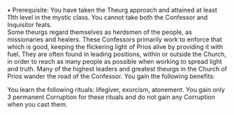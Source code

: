 • Prerequisite: You have taken the Theurg approach and attained at least 11th level in the mystic class. You cannot take both the Confessor and Inquisitor feats.  
Some theurgs regard themselves as herdsmen of the people, as missionaries and healers. These Confessors primarily work to enforce that which is good, keeping the flickering light of Prios alive by providing it with fuel. They are often found in leading positions, within or outside the Church, in order to reach as many people as possible when working to spread light and truth. Many of the highest leaders and greatest theurgs in the Church of Prios wander the road of the Confessor. You gain the following benefits:

You learn the following rituals: lifegiver, exorcism, atonement. You gain only 3 permanent Corruption for these rituals and do not gain any Corruption when you cast them.